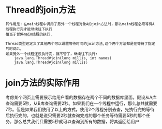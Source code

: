 # Thread的join方法

    其作用是：在main线程中调用了另外一个线程对象A的join方法时，那么main线程必须等待A线程执行完才能继续往下执行
    相当于暂停main线程的执行.

    Thread类型还定义了其他两个可以设置等待时间的join方法,这个两个方法都是在等待了指定的时间后，
    如果另外一个线程还没执行完，就不管了，继续往下执行:
        java.lang.Thread#join(long millis, int nanos)
        java.lang.Thread#join(long millis)

# join方法的实际作用

考虑某个网页上需要展示给用户看的数据存在两个不同的数据库里面。假设从A库查询需要5秒，从B库查询需要2秒。如果我们在一个线程中运行，那么总共就需要7秒。但是如果我们使用了以上的方式，使用2个线程分别去查，先执行完的等待后执行完的，也就是说只需要2秒就查询完成的那个任务等待需要5秒的那个任务，那么总共我们只需要5秒就可以查询到所有的数据，将其返回给用户
